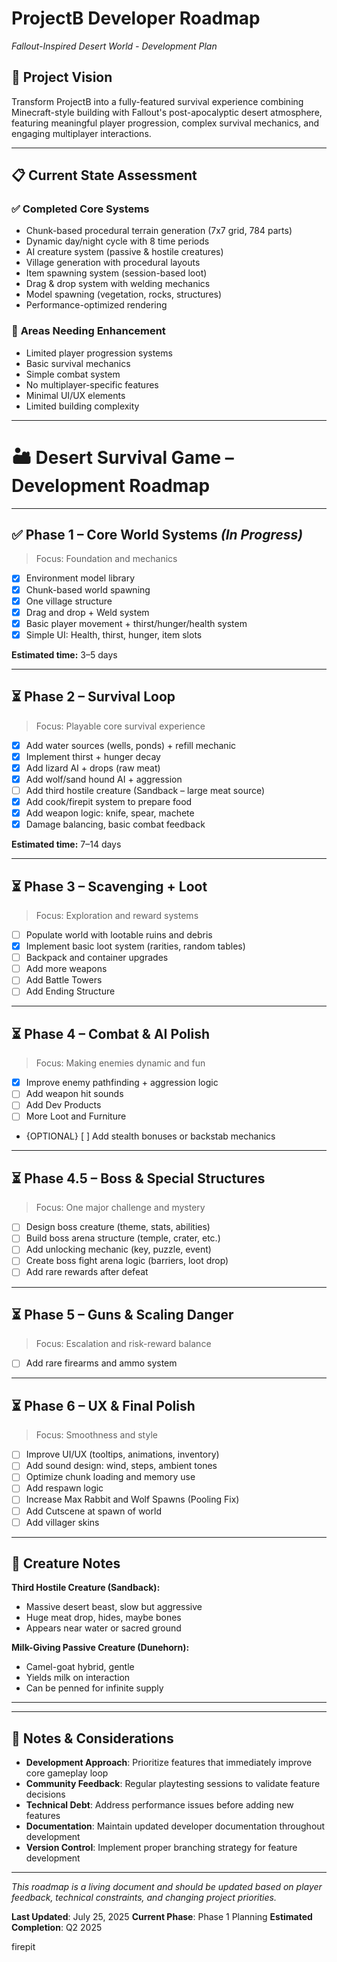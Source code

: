 # ProjectB Developer Roadmap
*Fallout-Inspired Desert World - Development Plan*

## 🎯 Project Vision
Transform ProjectB into a fully-featured survival experience combining Minecraft-style building with Fallout's post-apocalyptic desert atmosphere, featuring meaningful player progression, complex survival mechanics, and engaging multiplayer interactions.

---

## 📋 Current State Assessment

### ✅ **Completed Core Systems**
- Chunk-based procedural terrain generation (7x7 grid, 784 parts)
- Dynamic day/night cycle with 8 time periods
- AI creature system (passive & hostile creatures)
- Village generation with procedural layouts
- Item spawning system (session-based loot)
- Drag & drop system with welding mechanics
- Model spawning (vegetation, rocks, structures)
- Performance-optimized rendering

### 🚧 **Areas Needing Enhancement**
- Limited player progression systems
- Basic survival mechanics
- Simple combat system
- No multiplayer-specific features
- Minimal UI/UX elements
- Limited building complexity

---
# 🏜️ Desert Survival Game – Development Roadmap

---

## ✅ Phase 1 – Core World Systems *(In Progress)*
> Focus: Foundation and mechanics

- [x] Environment model library  
- [x] Chunk-based world spawning  
- [x] One village structure
- [x] Drag and drop + Weld system
- [x] Basic player movement + thirst/hunger/health system
- [x] Simple UI: Health, thirst, hunger, item slots

**Estimated time:** 3–5 days

---

## ⏳ Phase 2 – Survival Loop
> Focus: Playable core survival experience

- [x] Add water sources (wells, ponds) + refill mechanic  
- [x] Implement thirst + hunger decay  
- [x] Add lizard AI + drops (raw meat)  
- [x] Add wolf/sand hound AI + aggression  
- [ ] Add third hostile creature (Sandback – large meat source)  
- [x] Add cook/firepit system to prepare food
- [x] Add weapon logic: knife, spear, machete
- [x] Damage balancing, basic combat feedback

**Estimated time:** 7–14 days

---

## ⏳ Phase 3 – Scavenging + Loot
> Focus: Exploration and reward systems

- [ ] Populate world with lootable ruins and debris
- [x] Implement basic loot system (rarities, random tables)  
- [ ] Backpack and container upgrades
- [ ] Add more weapons
- [ ] Add Battle Towers
- [ ] Add Ending Structure
---

## ⏳ Phase 4 – Combat & AI Polish
> Focus: Making enemies dynamic and fun

- [x] Improve enemy pathfinding + aggression logic  
- [ ] Add weapon hit sounds
- [ ] Add Dev Products
- [ ] More Loot and Furniture
- {OPTIONAL} [ ] Add stealth bonuses or backstab mechanics  

---

## ⏳ Phase 4.5 – Boss & Special Structures
> Focus: One major challenge and mystery

- [ ] Design boss creature (theme, stats, abilities)  
- [ ] Build boss arena structure (temple, crater, etc.)  
- [ ] Add unlocking mechanic (key, puzzle, event)
- [ ] Create boss fight arena logic (barriers, loot drop)  
- [ ] Add rare rewards after defeat

---

## ⏳ Phase 5 – Guns & Scaling Danger
> Focus: Escalation and risk-reward balance

- [ ] Add rare firearms and ammo system  

---

## ⏳ Phase 6 – UX & Final Polish
> Focus: Smoothness and style

- [ ] Improve UI/UX (tooltips, animations, inventory)  
- [ ] Add sound design: wind, steps, ambient tones  
- [ ] Optimize chunk loading and memory use
- [ ] Add respawn logic
- [ ] Increase Max Rabbit and Wolf Spawns (Pooling Fix)
- [ ] Add Cutscene at spawn of world
- [ ] Add villager skins 
---

## 🌱 Creature Notes

**Third Hostile Creature (Sandback):**
- Massive desert beast, slow but aggressive
- Huge meat drop, hides, maybe bones
- Appears near water or sacred ground

**Milk-Giving Passive Creature (Dunehorn):**
- Camel-goat hybrid, gentle
- Yields milk on interaction
- Can be penned for infinite supply

---


---

## 📝 Notes & Considerations

- **Development Approach**: Prioritize features that immediately improve core gameplay loop
- **Community Feedback**: Regular playtesting sessions to validate feature decisions
- **Technical Debt**: Address performance issues before adding new features
- **Documentation**: Maintain updated developer documentation throughout development
- **Version Control**: Implement proper branching strategy for feature development

---

*This roadmap is a living document and should be updated based on player feedback, technical constraints, and changing project priorities.*

**Last Updated**: July 25, 2025
**Current Phase**: Phase 1 Planning
**Estimated Completion**: Q2 2025


firepit
